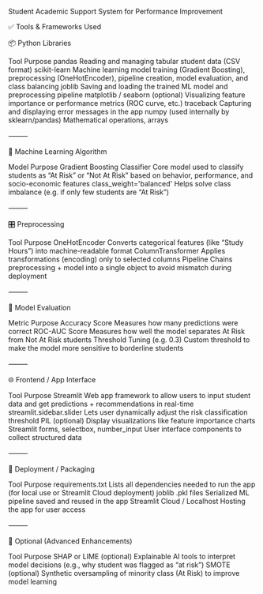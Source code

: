 Student Academic Support System for Performance Improvement

✅ Tools & Frameworks Used

📦 Python Libraries

Tool	Purpose
pandas	Reading and managing tabular student data (CSV format)
scikit-learn	Machine learning model training (Gradient Boosting), preprocessing (OneHotEncoder), pipeline creation, model evaluation, and class balancing
joblib	Saving and loading the trained ML model and preprocessing pipeline
matplotlib / seaborn (optional)	Visualizing feature importance or performance metrics (ROC curve, etc.)
traceback	Capturing and displaying error messages in the app
numpy (used internally by sklearn/pandas)	Mathematical operations, arrays


⸻

🧠 Machine Learning Algorithm

Model	Purpose
Gradient Boosting Classifier	Core model used to classify students as “At Risk” or “Not At Risk” based on behavior, performance, and socio-economic features
class_weight='balanced'	Helps solve class imbalance (e.g. if only few students are “At Risk”)


⸻

🎛️ Preprocessing

Tool	Purpose
OneHotEncoder	Converts categorical features (like “Study Hours”) into machine-readable format
ColumnTransformer	Applies transformations (encoding) only to selected columns
Pipeline	Chains preprocessing + model into a single object to avoid mismatch during deployment


⸻

🧪 Model Evaluation

Metric	Purpose
Accuracy Score	Measures how many predictions were correct
ROC-AUC Score	Measures how well the model separates At Risk from Not At Risk students
Threshold Tuning (e.g. 0.3)	Custom threshold to make the model more sensitive to borderline students


⸻

🌐 Frontend / App Interface

Tool	Purpose
Streamlit	Web app framework to allow users to input student data and get predictions + recommendations in real-time
streamlit.sidebar.slider	Lets user dynamically adjust the risk classification threshold
PIL (optional)	Display visualizations like feature importance charts
Streamlit forms, selectbox, number_input	User interface components to collect structured data


⸻

💾 Deployment / Packaging

Tool	Purpose
requirements.txt	Lists all dependencies needed to run the app (for local use or Streamlit Cloud deployment)
joblib .pkl files	Serialized ML pipeline saved and reused in the app
Streamlit Cloud / Localhost	Hosting the app for user access


⸻

🧠 Optional (Advanced Enhancements)

Tool	Purpose
SHAP or LIME (optional)	Explainable AI tools to interpret model decisions (e.g., why student was flagged as “at risk”)
SMOTE (optional)	Synthetic oversampling of minority class (At Risk) to improve model learning
